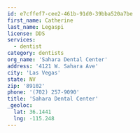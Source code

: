 ```yaml
---
id: e7cffef7-cee2-461b-91d0-39bba520a7be
first_name: Catherine
last_name: Legaspi
license: DDS
services:
  - dentist
category: dentists
org_name: 'Sahara Dental Center'
address: '4121 W. Sahara Ave'
city: 'Las Vegas'
state: NV
zip: '89102'
phone: '(702) 257-9090'
title: 'Sahara Dental Center'
_geoloc:
  lat: 36.1441
  lng: -115.248
---
```

